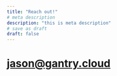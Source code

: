 ```yaml
---
title: "Reach out!"
# meta description
description: "this is meta description"
# save as draft
draft: false
---
```


# jason@gantry.cloud
